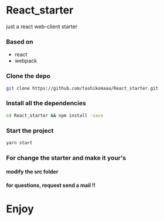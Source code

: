 # React_starter
just a react web-client starter

### Based on 
- react
- webpack

### Clone the depo
```bash 
git clone https://github.com/tashikomaaa/React_starter.git
```

### Install all the dependencies 
```bash 
cd React_starter && npm install -save
```

### Start the project 
```bash
yarn start
```

### For change the starter and make it your's
#### modify the src folder


#### for questions, request send a mail !! 

# Enjoy
